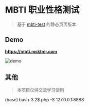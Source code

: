 # MBTI 职业性格测试
> 基于 [mbti-test](https://github.com/5songHb/mbti) 的静态页面版本

## Demo
**https://mbti.msktmi.com**

![demo](https://github.com/MskTmi/MBTI/assets/87525977/e05c0dec-d3d0-424d-85c7-9078ac7b852d)

## 其他
> 本项目仅供交流学习使用


(base) bash-3.2$ php -S 127.0.0.1:8888